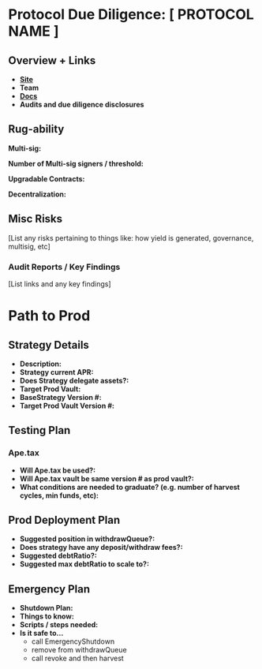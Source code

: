 # Protocol Due Diligence: [ PROTOCOL NAME ]

## Overview + Links
- **[Site](https://google.com)**
- **Team**
- **[Docs](https://google.com)**
- **Audits and due diligence disclosures**

## Rug-ability
**Multi-sig:**

**Number of Multi-sig signers / threshold:**
    
**Upgradable Contracts:**

**Decentralization:**



## Misc Risks

[List any risks pertaining to things like: how yield is generated, governance, multisig, etc]

### Audit Reports / Key Findings

[List links and any key findings]

# Path to Prod

## Strategy Details
- **Description:**
- **Strategy current APR:**
- **Does Strategy delegate assets?:**
- **Target Prod Vault:**
- **BaseStrategy Version #:**
- **Target Prod Vault Version #:**

## Testing Plan
### Ape.tax
- **Will Ape.tax be used?:**
- **Will Ape.tax vault be same version # as prod vault?:**
- **What conditions are needed to graduate? (e.g. number of harvest cycles, min funds, etc):**

## Prod Deployment Plan
- **Suggested position in withdrawQueue?:**
- **Does strategy have any deposit/withdraw fees?:**
- **Suggested debtRatio?:**
- **Suggested max debtRatio to scale to?:**

## Emergency Plan
- **Shutdown Plan:**
- **Things to know:**
- **Scripts / steps needed:**
- **Is it safe to...**
    - call EmergencyShutdown
    - remove from withdrawQueue
    - call revoke and then harvest